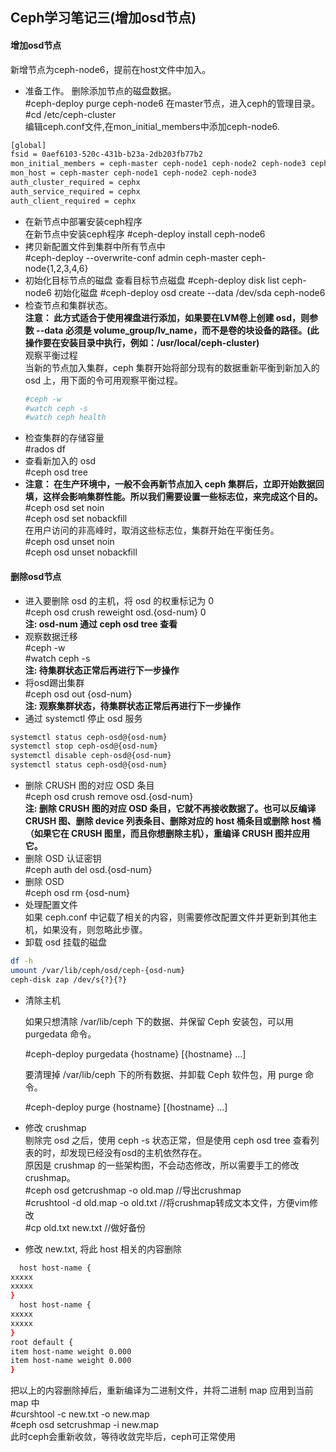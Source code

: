 ## Ceph学习笔记三(增加osd节点) 
#### 增加osd节点 
新增节点为ceph-node6，提前在host文件中加入。  
- 准备工作。
  删除添加节点的磁盘数据。  
  #ceph-deploy purge ceph-node6
  在master节点，进入ceph的管理目录。  
  #cd /etc/ceph-cluster  
  编辑ceph.conf文件,在mon_initial_members中添加ceph-node6.   
``` bash
[global]
fsid = 0aef6103-520c-431b-b23a-2db203fb77b2
mon_initial_members = ceph-master ceph-node1 ceph-node2 ceph-node3 ceph-node4 ceph-node6
mon_host = ceph-master ceph-node1 ceph-node2 ceph-node3
auth_cluster_required = cephx
auth_service_required = cephx
auth_client_required = cephx
```
- 在新节点中部署安装ceph程序  
  在新节点中安装ceph程序
  #ceph-deploy install ceph-node6 
- 拷贝新配置文件到集群中所有节点中  
  #ceph-deploy  --overwrite-conf admin ceph-master ceph-node{1,2,3,4,6}
- 初始化目标节点的磁盘
  查看目标节点磁盘
  #ceph-deploy disk list ceph-node6 
  初始化磁盘
  #ceph-deploy osd create --data /dev/sda ceph-node6
- 检查节点和集群状态。  
  **注意： 此方式适合于使用裸盘进行添加，如果要在LVM卷上创建 osd，则参数 --data 必须是 volume_group/lv_name，而不是卷的块设备的路径。(此操作要在安装目录中执行，例如：/usr/local/ceph-cluster)**  
  观察平衡过程  
   当新的节点加入集群，ceph 集群开始将部分现有的数据重新平衡到新加入的 osd 上，用下面的令可用观察平衡过程。
  ``` bash
  #ceph -w
  #watch ceph -s
  #watch ceph health
  ```
- 检查集群的存储容量    
  #rados df  
- 查看新加入的 osd  
  #ceph osd tree  
- **注意： 在生产环境中，一般不会再新节点加入 ceph 集群后，立即开始数据回填，这样会影响集群性能。所以我们需要设置一些标志位，来完成这个目的。**  
  #ceph osd set noin  
  #ceph osd set nobackfill  
  在用户访问的非高峰时，取消这些标志位，集群开始在平衡任务。  
  #ceph osd unset noin  
  #ceph osd unset nobackfill  


#### 删除osd节点  
- 进入要删除 osd 的主机，将 osd 的权重标记为 0  
  #ceph osd crush reweight osd.{osd-num} 0  
  **注: osd-num 通过 ceph osd tree 查看**
- 观察数据迁移  
  #ceph -w  
  #watch ceph -s  
**注: 待集群状态正常后再进行下一步操作**
- 将osd踢出集群  
  #ceph osd out {osd-num}  
**注: 观察集群状态，待集群状态正常后再进行下一步操作**
- 通过 systemctl 停止 osd 服务
``` bash
systemctl status ceph-osd@{osd-num}
systemctl stop ceph-osd@{osd-num}
systemctl disable ceph-osd@{osd-num}
systemctl status ceph-osd@{osd-num}
```
- 删除 CRUSH 图的对应 OSD 条目  
  #ceph osd crush remove osd.{osd-num}  
  **注: 删除 CRUSH 图的对应 OSD 条目，它就不再接收数据了。也可以反编译 CRUSH 图、删除 device 列表条目、删除对应的 host 桶条目或删除 host 桶（如果它在 CRUSH 图里，而且你想删除主机），重编译 CRUSH 图并应用它。**
- 删除 OSD 认证密钥  
  #ceph auth del osd.{osd-num}  
- 删除 OSD  
  #ceph osd rm {osd-num}  
- 处理配置文件  
  如果 ceph.conf 中记载了相关的内容，则需要修改配置文件并更新到其他主机，如果没有，则忽略此步骤。
- 卸载 osd 挂载的磁盘
``` bash
df -h
umount /var/lib/ceph/osd/ceph-{osd-num}
ceph-disk zap /dev/s{?}{?}
```
- 清除主机

  如果只想清除 /var/lib/ceph 下的数据、并保留 Ceph 安装包，可以用 purgedata 命令。  

  #ceph-deploy purgedata {hostname} [{hostname} ...]  

  要清理掉 /var/lib/ceph 下的所有数据、并卸载 Ceph 软件包，用 purge 命令。  

  #ceph-deploy purge {hostname} [{hostname} ...]  

- 修改 crushmap  
  剔除完 osd 之后，使用 ceph -s 状态正常，但是使用 ceph osd tree 查看列表的时，却发现已经没有osd的主机依然存在。  
  原因是 crushmap 的一些架构图，不会动态修改，所以需要手工的修改 crushmap。  
  #ceph osd  getcrushmap -o old.map  //导出crushmap  
  #crushtool -d old.map -o old.txt   //将crushmap转成文本文件，方便vim修改  
  #cp old.txt new.txt        //做好备份  
- 修改 new.txt, 将此 host 相关的内容删除
``` bash
  host host-name {
xxxxx
xxxxx
}
  host host-name {
xxxxx
xxxxx
}
root default {
item host-name weight 0.000
item host-name weight 0.000
}
```
  把以上的内容删除掉后，重新编译为二进制文件，并将二进制 map 应用到当前 map 中  
  #curshtool -c new.txt -o new.map  
  #ceph osd setcrushmap -i new.map  
此时ceph会重新收敛，等待收敛完毕后，ceph可正常使用
